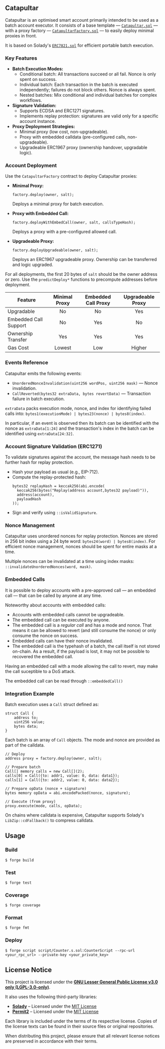 ## Catapultar

Catapultar is an optimised smart account primarily intended to be used as a batch account executor. It consists of a base template — [`Catapultar.sol`](./src/Catapultar.sol) — with a proxy factory — [`CatapultarFactory.sol`](./src/CatapultarFactory.sol) — to easily deploy minimal proxies in front.

It is based on Solady's [`ERC7821.sol`](https://github.com/vectorized/solady/blob/main/src/accounts/ERC7821.sol) for efficient portable batch execution.


### Key Features

- **Batch Execution Modes:**
	- Conditional batch: All transactions succeed or all fail. Nonce is only spent on success.
	- Individual batch: Each transaction in the batch is executed independently; failures do not block others. Nonce is always spent.
	- Nested batches: Mix conditional and individual batches for complex workflows.
- **Signature Validation:**
	- Supports ECDSA and ERC1271 signatures.
	- Implements replay protection: signatures are valid only for a specific account instance.
- **Proxy Deployment Strategies:**
	- Minimal proxy (low cost, non-upgradeable).
	- Proxy with embedded calldata (pre-configured calls, non-upgradeable).
	- Upgradeable ERC1967 proxy (ownership handover, upgradable logic).

### Account Deployment

Use the `CatapultarFactory` contract to deploy Catapultar proxies:

- **Minimal Proxy:**
	```solidity
	factory.deploy(owner, salt);
	```
	Deploys a minimal proxy for batch execution.

- **Proxy with Embedded Call:**
	```solidity
	factory.deployWithEmbedCall(owner, salt, callsTypeHash);
	```
	Deploys a proxy with a pre-configured allowed call.

- **Upgradeable Proxy:**
	```solidity
	factory.deployUpgradeable(owner, salt);
	```
	Deploys an ERC1967 upgradeable proxy. Ownership can be transferred and logic upgraded.

For all deployments, the first 20 bytes of `salt` should be the owner address or zero. Use the `predictDeploy*` functions to precompute addresses before deployment.

| Feature               | Minimal Proxy | Embedded Call Proxy | Upgradeable Proxy |
| --------------------- | :-----------: | :-----------------: | :---------------: |
| Upgradable            |      No       |         No          |        Yes        |
| Embedded Call Support |      No       |         Yes         |        No         |
| Ownership Transfer    |      Yes      |         Yes         |        Yes        |
| Gas Cost              |    Lowest     |         Low         |      Higher       |

### Events Reference

Catapultar emits the following events:

- `UnorderedNonceInvalidation(uint256 wordPos, uint256 mask)` — Nonce invalidation.
- `CallReverted(bytes32 extraData, bytes revertData)` — Transaction failure in batch execution.

`extraData` packs execution mode, nonce, and index for identifying failed calls into: `bytes1(executionMode) | bytes23(nonce) | bytes8(index)`.

In particular, if an event is observed then its batch can be identified with the nonce as `extraData[1:24]` and the transaction's index in the batch can be identified using `extraData[24:32]`.

### Account Signature Validation (ERC1271)

To validate signatures against the account, the message hash needs to be further hash for replay protection. 

- Hash your payload as usual (e.g., EIP-712).
- Compute the replay-protected hash:
	```solidity
	bytes32 replayHash = keccak256(abi.encode(
      keccak256(bytes("Replay(address account,bytes32 payload)")),
      address(account),
      payloadHash
  ));
	```
- Sign and verify using `::isValidSignature`.

### Nonce Management

Catapultar uses unordered nonces for replay protection. Nonces are stored in 256 bit index using a 24 byte word: `bytes24(word) | bytes8(index)`. For efficient nonce management, nonces should be spent for entire masks at a time.

Multiple nonces can be invalidated at a time using index masks: `::invalidateUnorderedNonces(word, mask)`.

### Embedded Calls

It is possible to deploy accounts with a pre-approved call — an embedded call — that can be called by anyone at any time.

Noteworthy about accounts with embedded calls:
- Accounts with embedded calls cannot be upgradeable.
- The embedded call can be executed by anyone.
- The embedded call is a *regular call* and has a mode and nonce. That means it can be allowed to revert (and still consume the nonce) or only consume the nonce on success.
- Embedded calls can have their nonce invalidated.
- The embedded call is the typehash of a batch, the call itself is not stored on-chain. As a result, if the payload is lost, it may not be possible to recovered the embedded call.

Having an embedded call with a mode allowing the call to revert, may make the call suceptible to a DoS attack.

The embedded call can be read through `::embeddedCall()`

### Integration Example

Batch execution uses a `Call` struct defined as:

```solidity
struct Call {
	address to;
	uint256 value;
	bytes data;
}
```

Each batch is an array of `Call` objects. The mode and nonce are provided as part of the calldata.

```solidity
// Deploy
address proxy = factory.deploy(owner, salt);

// Prepare batch
Call[] memory calls = new Call[](2);
calls[0] = Call({to: addr1, value: 0, data: data1});
calls[1] = Call({to: addr2, value: 0, data: data2});

// Prepare opData (nonce + signature)
bytes memory opData = abi.encodePacked(nonce, signature);

// Execute (from proxy)
proxy.execute(mode, calls, opData);
```

On chains where calldata is expensive, Catapultar supports Solady's `LibZip::cdFallback()` to compress calldata.

## Usage

### Build

```shell
$ forge build
```

### Test

```shell
$ forge test
```

### Coverage

```shell
$ forge coverage
```

### Format

```shell
$ forge fmt
```

### Deploy

```shell
$ forge script script/Counter.s.sol:CounterScript --rpc-url <your_rpc_url> --private-key <your_private_key>
```

## License Notice

This project is licensed under the **[GNU Lesser General Public License v3.0 only (LGPL-3.0-only)](/LICENSE)**.

It also uses the following third-party libraries:

- **[Solady](https://github.com/Vectorized/solady)** – Licensed under the [MIT License](https://opensource.org/licenses/MIT)
- **[Permit2](https://github.com/Uniswap/permit2)** – Licensed under the [MIT License](https://opensource.org/licenses/MIT)

Each library is included under the terms of its respective license. Copies of the license texts can be found in their source files or original repositories.

When distributing this project, please ensure that all relevant license notices are preserved in accordance with their terms.